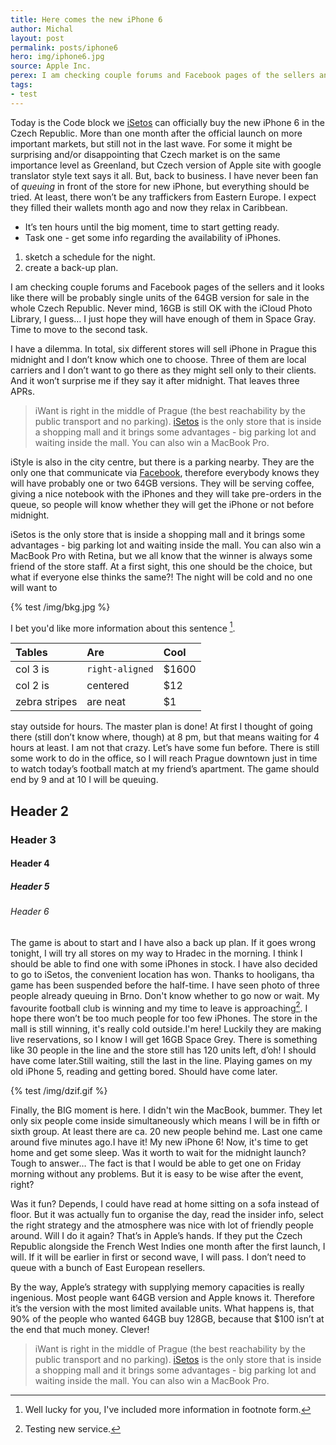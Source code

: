 ```yaml
---
title: Here comes the new iPhone 6
author: Michal
layout: post
permalink: posts/iphone6
hero: img/iphone6.jpg
source: Apple Inc.
perex: I am checking couple forums and Facebook pages of the sellers and it looks like there will be probably single units of the 64GB version for sale in the whole Czech Republic. Never mind, 16GB is still OK with the iCloud Photo Library, I guess… I just hope they will have enough of them in Space Gray. Time to move to the second task. I have a dilemma. In total, six different stores will sell iPhone in Prague this midnight and I don’t know which one to choose.
tags:
- test
---
```


Today is the Code block we [iSetos](http://Czechmarket.com "Czech market") can officially buy the new iPhone 6 in the Czech Republic. More than one month after the official launch on more important markets, but still not in the last wave. For some it might be surprising and/or disappointing that Czech market is on the same importance level as Greenland, but Czech version of Apple site with google translator style text says it all. But, back to business. I have never been fan of *queuing* in front of the store for new iPhone, but everything should be tried. At least, there won’t be any traffickers from Eastern Europe. I expect they filled their wallets month ago and now they relax in Caribbean.

- It’s ten hours until the big moment, time to start getting ready.
- Task one - get some info regarding the availability of iPhones.

1. sketch a schedule for the night.
2. create a back-up plan.


I am checking couple forums and Facebook pages of the sellers and it looks like there will be probably single units of the 64GB version for sale in the whole Czech Republic. Never mind, 16GB is still OK with the iCloud Photo Library, I guess… I just hope they will have enough of them in Space Gray. Time to move to the second task.

I have a dilemma. In total, six different stores will sell iPhone in Prague this midnight and I don’t know which one to choose. Three of them are local carriers and I don’t want to go there as they might sell only to their clients. And it won’t surprise me if they say it after midnight. That leaves three APRs.

> iWant is right in the middle of Prague (the best reachability by the public transport and no parking). [iSetos](http://Czechmarket.com "Czech market") is the only store that is inside a shopping mall and it brings some advantages - big parking lot and waiting inside the mall. You can also win a MacBook Pro.

iStyle is also in the city centre, but there is a parking nearby. They are the only one that communicate via [Facebook](http://facebook.com "Facebook"), therefore everybody knows they will have probably one or two 64GB versions. They will be serving coffee, giving a nice notebook with the iPhones and they will take pre-orders in the queue, so people will know whether they will get the iPhone or not before midnight.

iSetos is the only store that is inside a shopping mall and it brings some advantages - big parking lot and waiting inside the mall. You can also win a MacBook Pro with Retina, but we all know that the winner is always some friend of the store staff. At a first sight, this one should be the choice, but what if everyone else thinks the same?! The night will be cold and no one will want to

{% test /img/bkg.jpg %}

I bet you'd like more information about this sentence [^1].

[^1]: Well lucky for you, I've included more information in footnote form.

| Tables        | Are           | Cool  |
| :-------------|:--------------|:------|
| col 3 is      | `right-aligned` | $1600 |
| col 2 is      | centered      |   $12 |
| zebra stripes | are neat      |    $1 |


stay outside for hours. The master plan is done! At first I thought of going there (still don’t know where, though) at 8 pm, but that means waiting for 4 hours at least. I am not that crazy. Let’s have some fun before. There is still some work to do in the office, so I will reach Prague downtown just in time to watch today’s football match at my friend’s apartment. The game should end by 9 and at 10 I will be queuing.

## Header 2

### Header 3

#### Header 4

##### Header 5

###### Header 6

The game is about to start and I have also a back up plan. If it goes wrong tonight, I will try all stores on my way to Hradec in the morning. I think I should be able to find one with some iPhones in stock. I have also decided to go to iSetos, the convenient location has won. Thanks to hooligans, tha game has been suspended before the half-time. I have seen photo of three people already queuing in Brno. Don't know whether to go now or wait. My favourite football club is winning and my time to leave is approaching[^2]. I hope there won’t be too much people for too few iPhones. The store in the mall is still winning, it's really cold outside.I'm here! Luckily they are making live reservations, so I know I will get 16GB Space Grey. There is something like 30 people in the line and the store still has 120 units left, d’oh! I should have come later.Still waiting, still the last in the line. Playing games on my old iPhone 5, reading and getting bored. Should have come later.

[^2]: Testing new service.

{% test /img/dzif.gif %}

Finally, the BIG moment is here. I didn't win the MacBook, bummer. They let only six people come inside simultaneously which means I will be in fifth or sixth group. At least there are ca. 20 new people behind me. Last one came around five minutes ago.I have it! My new iPhone 6! Now, it's time to get home and get some sleep. Was it worth to wait for the midnight launch? Tough to answer… The fact is that I would be able to get one on Friday morning without any problems. But it is easy to be wise after the event, right?

Was it fun? Depends, I could have read at home sitting on a sofa instead of floor. But it was actually fun to organise the day, read the insider info, select the right strategy and the atmosphere was nice with lot of friendly people around. Will I do it again? That’s in Apple’s hands. If they put the Czech Republic alongside the French West Indies one month after the first launch, I will. If it will be earlier in first or second wave, I will pass. I don’t need to queue with a bunch of East European resellers.

By the way, Apple’s strategy with supplying memory capacities is really ingenious. Most people want 64GB version and Apple knows it. Therefore it’s the version with the most limited available units. What happens is, that 90% of the people who wanted 64GB buy 128GB, because that $100 isn’t at the end that much money. Clever!

> iWant is right in the middle of Prague (the best reachability by the public transport and no parking). [iSetos](http://Czechmarket.com "Czech market") is the only store that is inside a shopping mall and it brings some advantages - big parking lot and waiting inside the mall. You can also win a MacBook Pro.